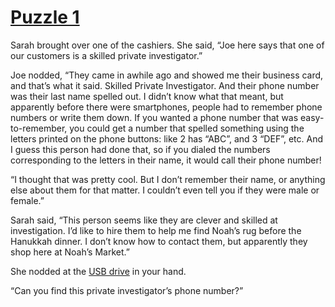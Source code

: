 # [Puzzle 1](https://hanukkah.bluebird.sh/5783/1/)

Sarah brought over one of the cashiers. She said, “Joe here says that one of our customers is a skilled private investigator.”

Joe nodded, “They came in awhile ago and showed me their business card, and that’s what it said. Skilled Private Investigator. And their phone number was their last name spelled out. I didn’t know what that meant, but apparently before there were smartphones, people had to remember phone numbers or write them down. If you wanted a phone number that was easy-to-remember, you could get a number that spelled something using the letters printed on the phone buttons: like 2 has “ABC”, and 3 “DEF”, etc. And I guess this person had done that, so if you dialed the numbers corresponding to the letters in their name, it would call their phone number!

“I thought that was pretty cool. But I don’t remember their name, or anything else about them for that matter. I couldn’t even tell you if they were male or female.”

Sarah said, “This person seems like they are clever and skilled at investigation. I’d like to hire them to help me find Noah’s rug before the Hanukkah dinner. I don’t know how to contact them, but apparently they shop here at Noah’s Market.”

She nodded at the [USB drive](https://hanukkah.bluebird.sh/5783/data) in your hand.

“Can you find this private investigator’s phone number?”